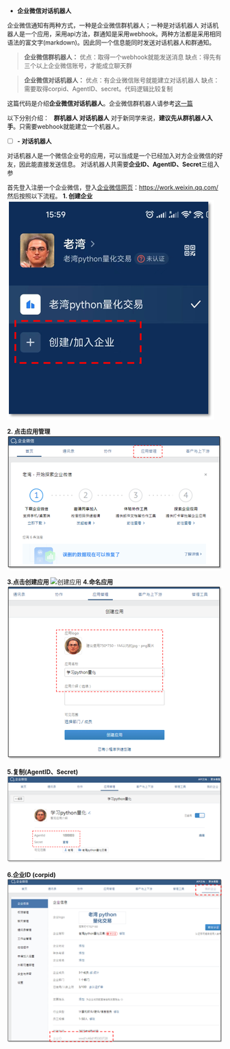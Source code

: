 
 - **企业微信对话机器人**

企业微信通知有两种方式，一种是企业微信群机器人；一种是对话机器人
对话机器人是一个应用，采用api方法，群通知是采用webhook。两种方法都是采用相同语法的富文字(markdown)。因此同一个信息能同时发送对话机器人和群通知。

> **企业微信群机器人：**
优点：取得一个webhook就能发送消息
缺点：得先有三个以上企业微信账号，才能成立聊天群

> **企业微信对话机器人：**
优点：有企业微信账号就能建立对话机器人
缺点：需要取得corpid、AgentID、secret。代码逻辑比较复制

这篇代码是介绍**企业微信对话机器人**。企业微信群机器人请参考[这一篇](https://github.com/litonchen/wx_bot)

以下分别介绍：
**` `群机器人 对话机器人**
对于新同学来说，**建议先从群机器人入手**。只需要webhook就能建立一个机器人。

 - [ ] **- 对话机器人**

对话机器人是一个微信企业号的应用，可以当成是一个已经加入对方企业微信的好友，因此能直接发送信息。
对话机器人共需要**企业ID、AgentID、Secret**三组入参

首先登入注册一个企业微信，登入[企业微信网页](https://work.weixin.qq.com/)：https://work.weixin.qq.com/
然后按照以下流程。
 **1. 创建企业**
![enter image description here](https://raw.githubusercontent.com/litonchen/wx_bot/main/png/1.newcorp.png)

 **2. 点击应用管理**
![点击应用管理](https://raw.githubusercontent.com/litonchen/wx_bot/main/png/2.application.png?token=GHSAT0AAAAAACAP34VHG6LZBK5DZG5DY2OUZCHP3JQ)

**3.点击创建应用**
![创建应用](https://raw.githubusercontent.com/litonchen/wx_bot/main/3.create.png)
**4.命名应用**
![enter image description here](https://raw.githubusercontent.com/litonchen/wx_bot/main/png/4.name.png)

**5.复制(AgentID、Secret)** 
![](https://raw.githubusercontent.com/litonchen/wx_bot/main/png/5.secret.png?token=GHSAT0AAAAAACAP34VGJNMZ5IODBZLDYFDCZCHQN5Q)

**6.企业ID  (corpid)**
![enter image description here](https://raw.githubusercontent.com/litonchen/wx_bot/main/png/8.corpid.png)
